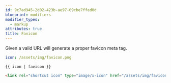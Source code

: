 ```yaml
---
id: 9c7ad945-2d02-423b-ae97-09cbe7ffed0d
blueprint: modifiers
modifier_types:
  - markup
attributes: true
title: Favicon
---
```

Given a valid URL will generate a proper favicon meta tag.

```yaml
icon: /assets/img/favicon.png
```

```
{{ icon | favicon }}
```

```html
<link rel="shortcut icon" type="image/x-icon" href="/assets/img/favicon.png">
```
